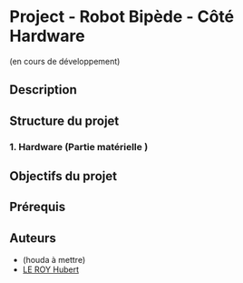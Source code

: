 # Project - Robot Bipède - Côté Hardware

(en cours de développement)

## Description

## Structure du projet

### 1. **Hardware (Partie matérielle )**


## Objectifs du projet

## Prérequis

## Auteurs
- (houda à mettre)
- [LE ROY Hubert](https://github.com/HubertLeRoy1521)

